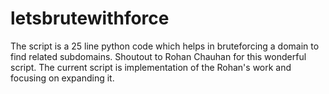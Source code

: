 # letsbrutewithforce
The script is a 25 line python code which helps in bruteforcing a domain to find related subdomains. Shoutout to Rohan Chauhan for this wonderful script. The current script is implementation of the Rohan's work and focusing on expanding it.
